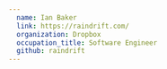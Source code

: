 ```yaml
---
  name: Ian Baker
  link: https://raindrift.com/
  organization: Dropbox
  occupation_title: Software Engineer
  github: raindrift
---
```

